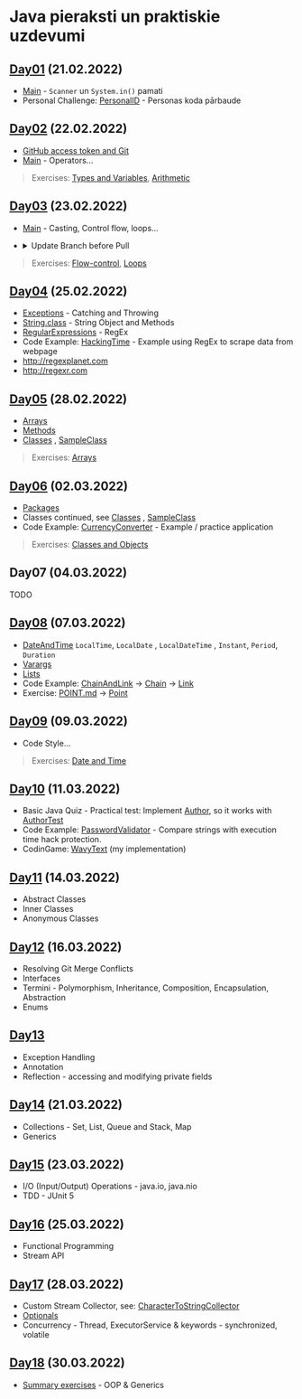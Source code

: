 # Java pieraksti un praktiskie uzdevumi

## [Day01](./src/main/java/io/codelex/notes/day01) (21.02.2022)

- [Main](./src/main/java/io/codelex/notes/day01/Main.java) - `Scanner` un `System.in()` pamati
- Personal Challenge: [PersonalID](./src/main/java/io/codelex/notes/day01/PersonalID.java) - Personas koda pārbaude

## [Day02](./src/main/java/io/codelex/notes/day02) (22.02.2022)

- [GitHub access token and Git](https://stackoverflow.com/questions/68775869/support-for-password-authentication-was-removed-please-use-a-personal-access-to)
- [Main](./src/main/java/io/codelex/notes/day02/Main.java) - Operators...

> Exercises:
> [Types and Variables](./src/main/java/io/codelex/typesandvariables/practice/README.md),
> [Arithmetic](./src/main/java/io/codelex/arithmetic/practice/README.md)

## [Day03](./src/main/java/io/codelex/notes/day03) (23.02.2022)

- [Main](./src/main/java/io/codelex/notes/day03/Main.java) - Casting, Control flow, loops...
- <details><summary>Update Branch before Pull</summary>
  <p>

  #### If you've not pushed yet:

    - git commit -m WorkInProgress (or git stash)
    - git rebase master
    - Resolve any conflicts
    - git stash pop if you stashed

  #### If you have pushed already:

    - Ensure your current branch's commits are production quality
    - git stash
    - git pull (will not conflict, but will create merge commit)
    - git stash pop

  </p>

</details>

> Exercises:
> [Flow-control](./src/main/java/io/codelex/flowcontrol/practice/README.md),
> [Loops](./src/main/java/io/codelex/loops/practice/README.md)

## [Day04](./src/main/java/io/codelex/notes/day04) (25.02.2022)

- [Exceptions](./src/main/java/io/codelex/notes/day04/Exceptions.java) - Catching and Throwing
- [String.class](./src/main/java/io/codelex/notes/day04/StringClass.java) - String Object and Methods
- [RegularExpressions](./src/main/java/io/codelex/notes/day04/RegularExpressions.java) - RegEx
- Code Example: [HackingTime](./src/main/java/io/codelex/notes/day04/HackingTime.java) - Example using RegEx to scrape
  data from webpage
- <http://regexplanet.com>
- <http://regexr.com>

## [Day05](./src/main/java/io/codelex/notes/day05) (28.02.2022)

- [Arrays](./src/main/java/io/codelex/notes/day05/Arrays.java)
- [Methods](./src/main/java/io/codelex/notes/day05/Methods.java)
- [Classes](./src/main/java/io/codelex/notes/day05/Classes.java)
  , [SampleClass](./src/main/java/io/codelex/notes/day05/SampleClass.java)

> Exercises:
> [Arrays](./src/main/java/io/codelex/arrays/practice/README.md)

## [Day06](./src/main/java/io/codelex/notes/day06) (02.03.2022)

- [Packages](./src/main/java/io/codelex/notes/day06/Packages.java)
- Classes continued, see [Classes](./src/main/java/io/codelex/notes/day05/Classes.java)
  , [SampleClass](./src/main/java/io/codelex/notes/day05/SampleClass.java)
- Code Example: [CurrencyConverter](./src/main/java/io/codelex/notes/day06/currencyconverter) - Example / practice
  application

> Exercises:
> [Classes and Objects](./src/main/java/io/codelex/classesandobjects/practice/README.md)

## Day07 (04.03.2022)

TODO

## [Day08](./src/main/java/io/codelex/notes/day08) (07.03.2022)

- [DateAndTime](./src/main/java/io/codelex/notes/day08/DateAndTime.java) `LocalTime`, `LocalDate` , `LocalDateTime`
  , `Instant`, `Period`, `Duration`
- [Varargs](./src/main/java/io/codelex/notes/day08/Varargs.java)
- [Lists](./src/main/java/io/codelex/notes/day08/Lists.java)
- Code Example: [ChainAndLink](./src/main/java/io/codelex/notes/day08/ChainAndLink.java)
  -> [Chain](./src/main/java/io/codelex/notes/day08/chain/Chain.java)
  -> [Link](./src/main/java/io/codelex/notes/day08/chain/Link.java)
- Exercise: [POINT.md](./src/main/java/io/codelex/notes/day08/POINT.md)
  -> [Point](./src/main/java/io/codelex/notes/day08/Point.java)

## [Day09](./src/main/java/io/codelex/notes/day09) (09.03.2022)

- Code Style...

> Exercises:
> [Date and Time](./src/main/java/io/codelex/dateandtime/practice/README.md)

## [Day10](./src/main/java/io/codelex/notes/day10) (11.03.2022)

- Basic Java Quiz - Practical test: Implement [Author](./src/main/java/io/codelex/notes/day10/quiz/Author.java), so it
  works with [AuthorTest](./src/main/java/io/codelex/notes/day10/quiz/AuthorTest.java)
- Code Example: [PasswordValidator](./src/main/java/io/codelex/notes/day10/PasswordValidator.java) - Compare strings
  with execution time hack protection.
- CodinGame: [WavyText](./src/main/java/io/codelex/notes/day10/WavyText.java) (my implementation)

## [Day11](./src/main/java/io/codelex/notes/day11) (14.03.2022)

- Abstract Classes
- Inner Classes
- Anonymous Classes

## [Day12](./src/main/java/io/codelex/notes/day12) (16.03.2022)

- Resolving Git Merge Conflicts
- Interfaces
- Termini - Polymorphism, Inheritance, Composition, Encapsulation, Abstraction
- Enums

## [Day13](./src/main/java/io/codelex/notes/day13)

- Exception Handling
- Annotation
- Reflection - accessing and modifying private fields

## [Day14](./src/main/java/io/codelex/notes/day14) (21.03.2022)

- Collections - Set, List, Queue and Stack, Map
- Generics

## [Day15](./src/main/java/io/codelex/notes/day15) (23.03.2022)

- I/O (Input/Output) Operations - java.io, java.nio
- TDD - JUnit 5

## [Day16](./src/main/java/io/codelex/notes/day16) (25.03.2022)

- Functional Programming
- Stream API

## [Day17](./src/main/java/io/codelex/notes/day17) (28.03.2022)

- Custom Stream Collector,
  see: [CharacterToStringCollector](./src/main/java/io/codelex/streams/practice/CharacterToStringCollector.java)
- [Optionals](./src/main/java/io/codelex/notes/day17/Optionals.java)
- Concurrency - Thread, ExecutorService & keywords - synchronized, volatile

## [Day18](./src/main/java/io/codelex/notes/day18) (30.03.2022)

- [Summary exercises](./src/main/java/io/codelex/oop/summary) - OOP & Generics
